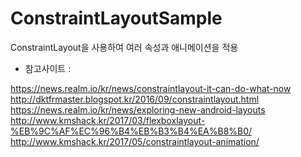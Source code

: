 # ConstraintLayoutSample

ConstraintLayout을 사용하여 여러 속성과 애니메이션을 적용


* 참고사이트 : 

https://news.realm.io/kr/news/constraintlayout-it-can-do-what-now
http://dktfrmaster.blogspot.kr/2016/09/constraintlayout.html
https://news.realm.io/kr/news/exploring-new-android-layouts
http://www.kmshack.kr/2017/03/flexboxlayout-%EB%9C%AF%EC%96%B4%EB%B3%B4%EA%B8%B0/
http://www.kmshack.kr/2017/05/constraintlayout-animation/

